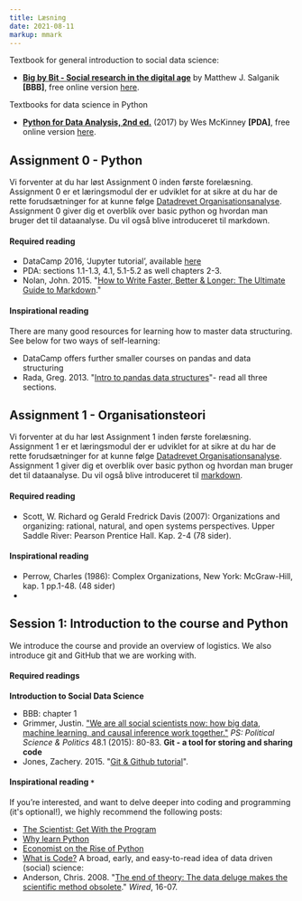 ```yaml
---
title: Læsning
date: 2021-08-11
markup: mmark
---
```



Textbook for general introduction to social data science:  
- **[Big by Bit - Social research in the digital age](https://www.bitbybitbook.com/)** by Matthew J. Salganik **[BBB]**, free online version [here](https://www.bitbybitbook.com/en/1st-ed/preface/).

Textbooks for data science in Python   
- **[Python for Data Analysis, 2nd ed.](http://wesmckinney.com/pages/book.html)** (2017) by Wes McKinney **[PDA]**, free online version [here](https://bedford-computing.co.uk/learning/wp-content/uploads/2015/10/Python-for-Data-Analysis.pdf).

## Assignment 0 - Python
Vi forventer at du har løst Assignment 0 inden første forelæsning. Assignment 0 er et læringsmodul der er udviklet for at sikre at du har de rette forudsætninger for at kunne følge [Datadrevet Organisationsanalyse](https://nicklasjohansen.github.io/DO2021/). Assignment 0 giver dig et overblik over basic python og hvordan man bruger det til dataanalyse. Du vil også blive introduceret til markdown.
#### Required reading
- DataCamp 2016, ‘Jupyter tutorial’, available [here](https://www.datacamp.com/community/tutorials/tutorial-jupyter-notebook)
- PDA: sections 1.1-1.3, 4.1, 5.1-5.2 as well chapters 2-3.
- Nolan, John. 2015. "[How to Write Faster, Better & Longer: The Ultimate Guide to Markdown](https://blog.ghost.org/markdown/)."
#### Inspirational reading
There are many good resources for learning how to master data structuring. See below for two ways of self-learning:
- DataCamp offers further smaller courses on pandas and data structuring
- Rada, Greg. 2013. "[Intro to pandas data structures](http://www.gregreda.com/2013/10/26/intro-to-pandas-data-structures/)"- read all three sections.

## Assignment 1 - Organisationsteori
Vi forventer at du har løst Assignment 1 inden første forelæsning. Assignment 1 er et læringsmodul der er udviklet for at sikre at du har de rette forudsætninger for at kunne følge [Datadrevet Organisationsanalyse](https://nicklasjohansen.github.io/DO2021/). Assignment 1 giver dig et overblik over basic python og hvordan man bruger det til dataanalyse. Du vil også blive introduceret til [markdown](https://www.markdownguide.org/getting-started/).

#### Required reading
- Scott, W. Richard og Gerald Fredrick Davis (2007): Organizations and organizing: rational, natural, and open systems perspectives. Upper Saddle River: Pearson Prentice Hall. Kap.  2-4 (78 sider).
#### Inspirational reading
- Perrow, Charles (1986): Complex Organizations, New York: McGraw-Hill, kap. 1 pp.1-48. (48 sider)
-


## Session 1: Introduction to the course and Python
We introduce the course and provide an overview of logistics. We also introduce git and GitHub that we are working with.

#### Required readings
**Introduction to Social Data Science**
- BBB: chapter 1
- Grimmer, Justin. ["We are all social scientists now: how big data, machine learning, and causal inference work together."](https://web.stanford.edu/~jgrimmer/bd_2.pdf) *PS: Political Science & Politics* 48.1 (2015): 80-83.
**Git - a tool for storing and sharing code**
- Jones, Zachery. 2015. "[Git & Github tutorial](http://zmjones.com/git-github-tutorial/)".

#### Inspirational reading `*`
If you’re interested, and want to delve deeper into coding and programming (it's optional!), we highly recommend the following posts:
- [The Scientist: Get With the Program](http://www.the-scientist.com/?articles.view/articleNo/43632/title/Get-With-the-Program/)
- [Why learn Python](https://www.continuum.io/why-python)
- [Economist on the Rise of Python](https://www.economist.com/science-and-technology/2018/07/21/python-has-brought-computer-programming-to-a-vast-new-audience)
- [What is Code?](http://www.bloomberg.com/graphics/2015-paul-ford-what-is-code/?cmpid=twtr1)
A broad, early, and easy-to-read idea of data driven (social) science:
- Anderson, Chris. 2008. "[The end of theory: The data deluge makes the scientific method obsolete](https://www.wired.com/2008/06/pb-theory/)." *Wired*, 16-07.
